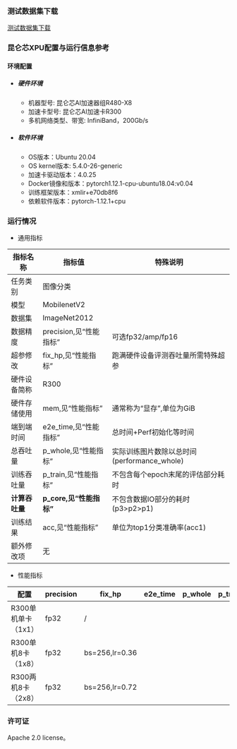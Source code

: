 ### 测试数据集下载
[测试数据集下载](../../benchmarks/mobilenetv2/README.md#数据集)

### 昆仑芯XPU配置与运行信息参考
#### 环境配置
- ##### 硬件环境
  - 机器型号: 昆仑芯AI加速器组R480-X8
  - 加速卡型号: 昆仑芯AI加速卡R300
  - 多机网络类型、带宽: InfiniBand，200Gb/s

- ##### 软件环境
  - OS版本：Ubuntu 20.04
  - OS kernel版本: 5.4.0-26-generic
  - 加速卡驱动版本：4.0.25
  - Docker镜像和版本：pytorch1.12.1-cpu-ubuntu18.04:v0.04
  - 训练框架版本：xmlir+e70db8f6
  - 依赖软件版本：pytorch-1.12.1+cpu


### 运行情况
* 通用指标

| 指标名称       | 指标值                  | 特殊说明                              |
| -------------- | ----------------------- | ------------------------------------- |
| 任务类别       | 图像分类                |                                       |
| 模型           | MobilenetV2                |                                       |
| 数据集         | ImageNet2012            |                                       |
| 数据精度       | precision,见“性能指标”  | 可选fp32/amp/fp16                     |
| 超参修改 | fix_hp,见“性能指标” | 跑满硬件设备评测吞吐量所需特殊超参 |
| 硬件设备简称   | R300             |                                       |
| 硬件存储使用   | mem,见“性能指标”        | 通常称为“显存”,单位为GiB              |
| 端到端时间     | e2e_time,见“性能指标”   | 总时间+Perf初始化等时间               |
| 总吞吐量       | p_whole,见“性能指标”    | 实际训练图片数除以总时间(performance_whole) |
| 训练吞吐量     | p_train,见“性能指标”    | 不包含每个epoch末尾的评估部分耗时     |
| **计算吞吐量** | **p_core,见“性能指标”** | 不包含数据IO部分的耗时(p3>p2>p1)      |
| 训练结果       | acc,见“性能指标”        | 单位为top1分类准确率(acc1)            |
| 额外修改项     | 无                      |                                       |



* 性能指标

| 配置                | precision | fix_hp           | e2e_time | p_whole | p_train | p_core | acc | mem       |
| ------------------- | --------- | ---------------- | -------- | ------- | ------- | ------ | ------- | --------- |
| R300单机单卡（1x1） |  fp32     | / |     |     |     |  |       | 24.8/32.0  |
| R300单机8卡（1x8）  |  fp32     | bs=256,lr=0.36 |     |     |     |  |  68.43% | 24.8/32.0 |
| R300两机8卡（2x8）  |  fp32     | bs=256,lr=0.72 |     |     |     |  |       | 26.7/32.0 |
### 许可证

Apache 2.0 license。

